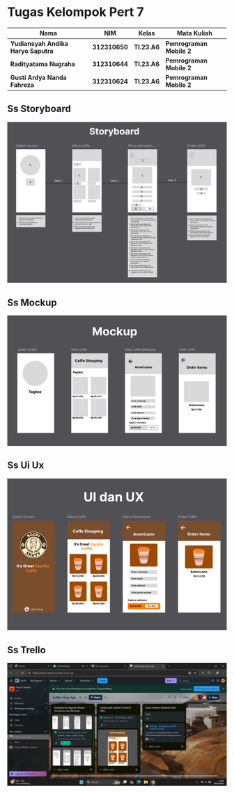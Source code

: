 # Tugas Kelompok Pert 7

|Nama|NIM|Kelas|Mata Kuliah|
|----|---|-----|------|
|**Yudiansyah Andika Haryo Saputra**|**312310650**|**TI.23.A6**|**Pemrograman Mobile 2**|
|**Radityatama Nugraha**|**312310644**|**TI.23.A6**|**Pemrograman Mobile 2**|
|**Gusti Ardya Nanda Fahreza**|**312310624**|**TI.23.A6**|**Pemrograman Mobile 2**|

## Ss Storyboard
![gambar](ss/ss_storyboard_pert7.png)
## Ss Mockup
![gambar](ss/ss_mockup_pert7.png)
## Ss Ui Ux
![gambar](ss/ss_ui_ux_pert7.png)
## Ss Trello
![gambar](ss/ss_trello_pert7.png)
